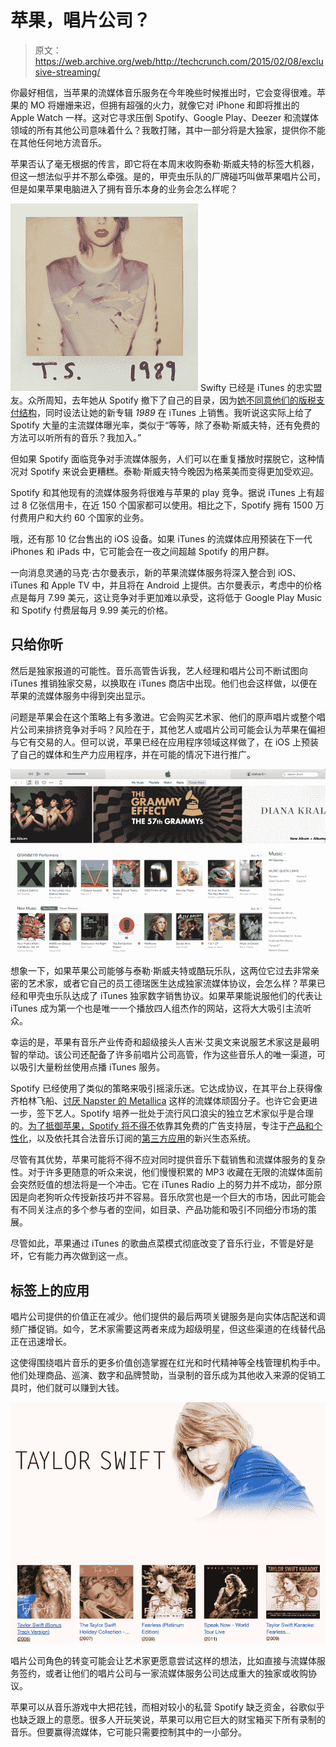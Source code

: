 # 苹果，唱片公司？

> 原文：<https://web.archive.org/web/http://techcrunch.com/2015/02/08/exclusive-streaming/>

你最好相信，当苹果的流媒体音乐服务在今年晚些时候推出时，它会变得很难。苹果的 MO 将姗姗来迟，但拥有超强的火力，就像它对 iPhone 和即将推出的 Apple Watch 一样。这对它寻求压倒 Spotify、Google Play、Deezer 和流媒体领域的所有其他公司意味着什么？我敢打赌，其中一部分将是大独家，提供你不能在其他任何地方流音乐。

苹果否认了毫无根据的传言，即它将在本周末收购泰勒·斯威夫特的标签大机器，但这一想法似乎并不那么牵强。是的，甲壳虫乐队的厂牌碰巧叫做苹果唱片公司，但是如果苹果电脑进入了拥有音乐本身的业务会怎么样呢？

![Taylor_Swift_-_1989](img/e85ec8624b4dbd7b2be67df0f2bb020a.png) Swifty 已经是 iTunes 的忠实盟友。众所周知，去年她从 Spotify 撤下了自己的目录，因为[她不同意他们的版税支付结构](https://web.archive.org/web/20221224124335/https://techcrunch.com/2014/11/07/taylor-swift-explains-why-she-knew-spotify-was-trouble/)，同时设法让她的新专辑 *1989* 在 iTunes 上销售。我听说这实际上给了 Spotify 大量的主流媒体曝光率，类似于“等等，除了泰勒·斯威夫特，还有免费的方法可以听所有的音乐？我加入。”

但如果 Spotify 面临竞争对手流媒体服务，人们可以在重复播放时摆脱它，这种情况对 Spotify 来说会更糟糕。泰勒·斯威夫特今晚因为格莱美而变得更加受欢迎。

Spotify 和其他现有的流媒体服务将很难与苹果的 play 竞争。据说 iTunes 上有超过 8 亿张信用卡，在近 150 个国家都可以使用。相比之下，Spotify 拥有 1500 万付费用户和大约 60 个国家的业务。

哦，还有那 10 亿台售出的 iOS 设备。如果 iTunes 的流媒体应用预装在下一代 iPhones 和 iPads 中，它可能会在一夜之间超越 Spotify 的用户群。

一向消息灵通的马克·古尔曼表示，新的苹果流媒体服务将深入整合到 iOS、iTunes 和 Apple TV 中，并且将在 Android 上提供。古尔曼表示，考虑中的价格点是每月 7.99 美元，这让竞争对手更加难以承受，这将低于 Google Play Music 和 Spotify 付费层每月 9.99 美元的价格。

## 只给你听

然后是独家报道的可能性。音乐高管告诉我，艺人经理和唱片公司不断试图向 iTunes 推销独家交易，以换取在 iTunes 商店中出现。他们也会这样做，以便在苹果的流媒体服务中得到突出显示。

问题是苹果会在这个策略上有多激进。它会购买艺术家、他们的原声唱片或整个唱片公司来排挤竞争对手吗？风险在于，其他艺人或唱片公司可能会认为苹果在偏袒与它有交易的人。但可以说，苹果已经在应用程序领域这样做了，在 iOS 上预装了自己的媒体和生产力应用程序，并在可能的情况下进行推广。

![Itunes Promotion](img/16a2810606457b45a82192d8b2ae0df2.png)

想象一下，如果苹果公司能够与泰勒·斯威夫特或酷玩乐队，这两位它过去非常亲密的艺术家，或者它自己的员工德瑞医生达成独家流媒体协议，会怎么样？苹果已经和甲壳虫乐队达成了 iTunes 独家数字销售协议。如果苹果能说服他们的代表让 iTunes 成为第一个也是唯一一个播放四人组杰作的网站，这将大大吸引主流听众。

幸运的是，苹果有音乐产业传奇和超级接头人吉米·艾奥文来说服艺术家这是最明智的举动。该公司还配备了许多前唱片公司高管，作为这些音乐人的唯一渠道，可以吸引大量粉丝使用点播 iTunes 服务。

Spotify 已经使用了类似的策略来吸引摇滚乐迷。它达成协议，在其平台上获得像齐柏林飞船、[讨厌 Napster 的 Metallica](https://web.archive.org/web/20221224124335/https://techcrunch.com/2012/12/06/lars-ulrich-the-notorious-napster-destroyer-announces-his-band-metallicas-music-is-coming-to-spotify/) 这样的流媒体顽固分子。也许它会更进一步，签下艺人。Spotify 培养一批处于流行风口浪尖的独立艺术家似乎是合理的。[为了抵御苹果，Spotify 将不得不](https://web.archive.org/web/20221224124335/https://techcrunch.com/2014/10/19/the-sonic-mad-scientists/)依靠其免费的广告支持层，专注于[产品和个性化](https://web.archive.org/web/20221224124335/https://techcrunch.com/2015/01/10/music-is-a-mobile-linchpin/)，以及依托其合法音乐订阅的[第三方应用](https://web.archive.org/web/20221224124335/https://techcrunch.com/2014/10/19/the-sonic-mad-scientists/)的新兴生态系统。

尽管有其优势，苹果可能将不得不应对同时提供音乐下载销售和流媒体服务的复杂性。对于许多更随意的听众来说，他们慢慢积累的 MP3 收藏在无限的流媒体面前会突然贬值的想法将是一个冲击。它在 iTunes Radio 上的努力并不成功，部分原因是向老狗听众传授新技巧并不容易。音乐欣赏也是一个巨大的市场，因此可能会有不同关注点的多个参与者的空间，如目录、产品功能和吸引不同细分市场的策展。

尽管如此，苹果通过 iTunes 的歌曲点菜模式彻底改变了音乐行业，不管是好是坏，它有能力再次做到这一点。

## 标签上的应用

唱片公司提供的价值正在减少。他们提供的最后两项关键服务是向实体店配送和调频广播促销。如今，艺术家需要这两者来成为超级明星，但这些渠道的在线替代品正在迅速增长。

这使得围绕唱片音乐的更多价值创造掌握在红光和时代精神等全栈管理机构手中。他们处理商品、巡演、数字和品牌赞助，当录制的音乐成为其他收入来源的促销工具时，他们就可以赚到大钱。

![Taylor Swift](img/8a1505219d4a6d51b991b0b29a77a550.png)

唱片公司角色的转变可能会让艺术家更愿意尝试这样的想法，比如直接与流媒体服务签约，或者让他们的唱片公司与一家流媒体服务公司达成重大的独家或收购协议。

苹果可以从音乐游戏中大把花钱，而相对较小的私营 Spotify 缺乏资金，谷歌似乎也缺乏跟上的意愿。很多人开玩笑说，苹果可以用它巨大的财宝箱买下所有录制的音乐。但要赢得流媒体，它可能只需要控制其中的一小部分。